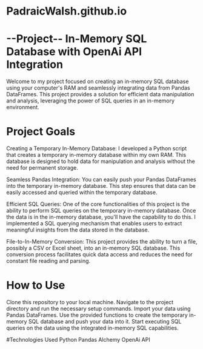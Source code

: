 # PadraicWalsh.github.io

# --Project-- In-Memory SQL Database with OpenAi API Integration
Welcome to my project focused on creating an in-memory SQL database using your computer's RAM and seamlessly integrating data from Pandas DataFrames. This project 
provides a solution for efficient data manipulation and analysis, leveraging the power of SQL queries in an in-memory environment.

# Project Goals
Creating a Temporary In-Memory Database: I developed a Python script that creates a temporary in-memory database within my own RAM. This database is designed to hold 
data for manipulation and analysis without the need for permanent storage.

Seamless Pandas Integration: You can easily push your Pandas DataFrames into the temporary in-memory database. This step ensures that data can be easily accessed and 
queried within the temporary database.

Efficient SQL Queries: One of the core functionalities of this project is the ability to perform SQL queries on the temporary in-memory database. Once the data is in 
the in-memory database, you'll have the capability to do this. I implemented a SQL querying mechanism that enables users to extract meaningful insights from the 
data stored in the database.

File-to-In-Memory Conversion: This project provides the ability to turn a file, possibly a CSV or Excel sheet, into an in-memory SQL database. This conversion 
process facilitates quick data access and reduces the need for constant file reading and parsing.

# How to Use
Clone this repository to your local machine.
Navigate to the project directory and run the necessary setup commands.
Import your data using Pandas DataFrames.
Use the provided functions to create the temporary in-memory SQL database and push your data into it.
Start executing SQL queries on the data using the integrated in-memory SQL capabilities.

#Technologies Used
Python
Pandas
Alchemy
OpenAi API
